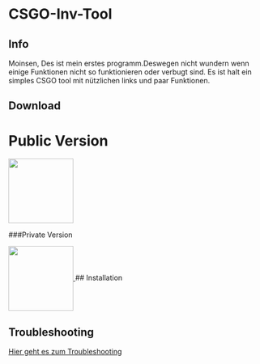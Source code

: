 # CSGO-Inv-Tool
## Info
Moinsen, Des ist mein erstes programm.Deswegen nicht wundern wenn einige Funktionen nicht so funktionieren oder verbugt sind.
Es ist halt ein simples CSGO tool mit nützlichen links und paar Funktionen.
## Download
<h1>Public Version</h1>

<a href="http://www.google.com" target="_blank">
  <img width="128" height="128" border="0" align="center"  src="https://i.imgur.com/0iOXtFP.png"/>
</a>

###Private Version


<a href="http://www.google.com" target="_blank">
  <img width="128" height="128" border="0" align="center"  src="https://i.imgur.com/6mm86Hl.png"/>
</a>
## Installation

## Troubleshooting
<a href="https://github.com/Krisbombe/CSGO-Inv-Tool/blob/master/Troubleshooting%20CSGO%20Inv%20Tool.pdf" target="_blank">Hier geht es zum Troubleshooting</a>